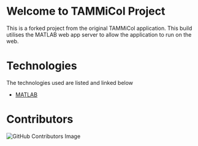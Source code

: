 # Welcome to TAMMiCol Project
This is a forked project from the original TAMMiCol application. This build utilises the MATLAB web app server to allow the application to run on the web.

# Technologies
The technologies used are listed and linked below
  * [MATLAB](https://au.mathworks.com/products/matlab.html)

# Contributors
![GitHub Contributors Image](https://contrib.rocks/image?repo=Your_GitHub_Username/Your_GitHub_Repository_Name)